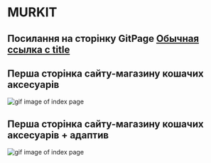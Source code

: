 # MURKIT

## Посилання на сторінку GitPage  [Обычная ссылка с title](natatimos.github.io/murkit/ "MURKIT")

## Перша сторінка сайту-магазину кошачих аксесуарів 

![gif image of index page](https://github.com/NataTimos/MURKIT/blob/main/images/Mutkit_index.gif)

## Перша сторінка сайту-магазину кошачих аксесуарів + адаптив

![gif image of index page](https://github.com/NataTimos/MURKIT/blob/main/images/Murkit_index-adaptive.gif)


